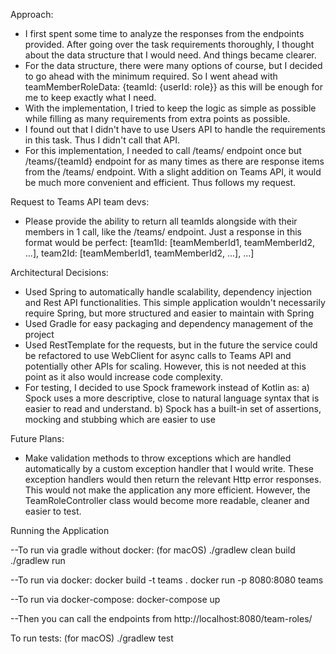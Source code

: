 Approach:

- I first spent some time to analyze the responses from the endpoints provided. After going over the task requirements thoroughly, I thought about the data structure that I would need. And things became clearer.
- For the data structure, there were many options of course, but I decided to go ahead with the minimum required. So I went ahead with
  teamMemberRoleData: {teamId: {userId: role}}
  as this will be enough for me to keep exactly what I need.
- With the implementation, I tried to keep the logic as simple as possible while filling as many requirements from extra points as possible.
- I found out that I didn't have to use Users API to handle the requirements in this task. Thus I didn't call that API.
- For this implementation, I needed to call /teams/ endpoint once but /teams/{teamId} endpoint for as many times as there are response items from the /teams/ endpoint. With a slight addition on Teams API, it would be much more convenient and efficient. Thus follows my request.


Request to Teams API team devs:

- Please provide the ability to return all teamIds alongside with their members in 1 call, like the /teams/ endpoint. Just a response in this format would be perfect:
  [team1Id: [teamMemberId1, teamMemberId2, ...], team2Id: [teamMemberId1, teamMemberId2, ...], ...]


Architectural Decisions:

- Used Spring to automatically handle scalability, dependency injection and Rest API functionalities. This simple application wouldn't necessarily require Spring, but more structured and easier to maintain with Spring
- Used Gradle for easy packaging and dependency management of the project
- Used RestTemplate for the requests, but in the future the service could be refactored to use WebClient for async calls to Teams API and potentially other APIs for scaling. However, this is not needed at this point as it also would increase code complexity.
- For testing, I decided to use Spock framework instead of Kotlin as:
a) Spock uses a more descriptive, close to natural language syntax that is easier to read and understand.
b) Spock has a built-in set of assertions, mocking and stubbing which are easier to use


Future Plans:
- Make validation methods to throw exceptions which are handled automatically by a custom exception handler that I would write. These exception handlers would then return the relevant Http error responses. This would not make the application any more efficient. However, the TeamRoleController class would become more readable, cleaner and easier to test.


Running the Application

--To run via gradle without docker: (for macOS)
./gradlew clean build
./gradlew run


--To run via docker:
docker build -t teams .
docker run -p 8080:8080 teams


--To run via docker-compose:
docker-compose up


--Then you can call the endpoints from http://localhost:8080/team-roles/

To run tests: (for macOS)
./gradlew test